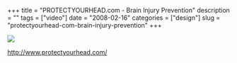 +++
title = "PROTECTYOURHEAD.com - Brain Injury Prevention"
description = ""
tags = ["video"]
date = "2008-02-16"
categories = ["design"]
slug = "protectyourhead-com-brain-injury-prevention"
+++


 

  <div id="screens-thumbs" class="clearfix">
    <div class="txt-center" id="design-submission"><a href="http://www.protectyourhead.com/"><img id='bluga-thumbnail-924' class='bluga-thumbnail large' src='//media.konigi.com/bluga/
wt47f279dc9678e_0.jpg'/></a></div>  
  </div>   
<p><a href="http://www.protectyourhead.com/">http://www.protectyourhead.com/</a></p>




